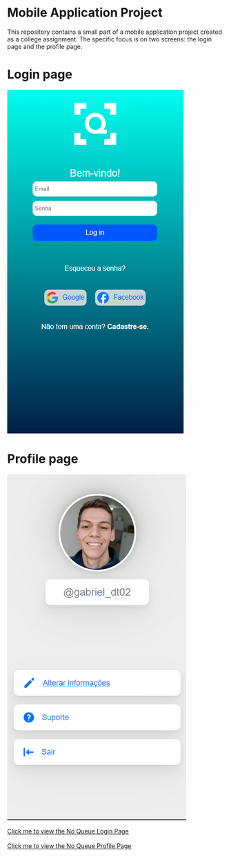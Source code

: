 # Mobile Application Project

This repository contains a small part of a mobile application project created as a college assignment. The specific focus is on two screens: the login page and the profile page. 

# Login page
![Login Page](assets/images/login-page.png)

# Profile page
![Profile Page](assets/images/noqueue-profile-page.png)


[Click me to view the No Queue Login Page](https://gabrieldinecktremarin.github.io/noqueue-profile-page-and-login-page/login-page/index.html) <br> <br> 
[Click me to view the No Queue Profile Page](https://gabrieldinecktremarin.github.io/noqueue-profile-page-and-login-page/profile-page/index.html)




